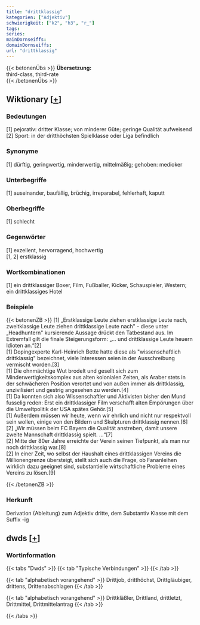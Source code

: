 ```yaml
---
title: "drittklassig"
kategorien: ["Adjektiv"]
schwierigkeit: ["k2", "h3", "r_"]
tags:
series:
mainDornseiffs:
domainDornseiffs:
url: "drittklassig"
---
```


{{< betonenÜbs >}}
**Übersetzung:**  
third-class, third-rate  
{{< /betonenÜbs >}}

## Wiktionary [[+](https://de.wiktionary.org/wiki/drittklassig)]

### Bedeutungen
[1] pejorativ: dritter Klasse; von minderer Güte; geringe Qualität aufweisend  
[2] Sport: in der dritthöchsten Spielklasse oder Liga befindlich  

### Synonyme
[1] dürftig, geringwertig, minderwertig, mittelmäßig; gehoben: medioker  

### Unterbegriffe
[1] auseinander, baufällig, brüchig, irreparabel, fehlerhaft, kaputt  

### Oberbegriffe
[1] schlecht  

### Gegenwörter
[1] exzellent, hervorragend, hochwertig  
[1, 2] erstklassig  

### Wortkombinationen
[1] ein drittklassiger Boxer, Film, Fußballer, Kicker, Schauspieler, Western; ein drittklassiges Hotel  

### Beispiele
{{< betonenZB >}}
[1] „Erstklassige Leute ziehen erstklassige Leute nach, zweitklassige Leute ziehen drittklassige Leute nach" - diese unter „Headhuntern" kursierende Aussage drückt den Tatbestand aus. Im Extremfall gilt die finale Steigerungsform: „… und drittklassige Leute heuern Idioten an.“[2]  
[1] Dopingexperte Karl-Heinrich Bette hatte diese als "wissenschaftlich drittklassig" bezeichnet, viele Interessen seien in der Ausschreibung vermischt worden.[3]  
[1] Die ohnmächtige Wut brodelt und gesellt sich zum Minderwertigkeitskomplex aus alten kolonialen Zeiten, als Araber stets in der schwächeren Position verortet und von außen immer als drittklassig, unzivilisiert und gestrig angesehen zu werden.[4]  
[1] Da konnten sich also Wissenschaftler und Aktivisten bisher den Mund fusselig reden: Erst ein drittklassiger Film verschafft alten Empörungen über die Umweltpolitik der USA spätes Gehör.[5]  
[1] Außerdem müssen wir heute, wenn wir ehrlich und nicht nur respektvoll sein wollen, einige von den Bildern und Skulpturen drittklassig nennen.[6]  
[2] „Wir müssen beim FC Bayern die Qualität anstreben, damit unsere zweite Mannschaft drittklassig spielt. …“[7]  
[2] Mitte der 80er Jahre erreichte der Verein seinen Tiefpunkt, als man nur noch drittklassig war.[8]  
[2] In einer Zeit, wo selbst der Haushalt eines drittklassigen Vereins die Millionengrenze übersteigt, stellt sich auch die Frage, ob Fananleihen wirklich dazu geeignet sind, substantielle wirtschaftliche Probleme eines Vereins zu lösen.[9]  

{{< /betonenZB >}}
### Herkunft
Derivation (Ableitung) zum Adjektiv dritte, dem Substantiv Klasse mit dem Suffix -ig  



## dwds [[+](https://www.dwds.de/wb/drittklassig)]

### Wortinformation
{{< tabs "Dwds" >}}
{{< tab "Typische Verbindungen" >}}
{{< /tab >}}

{{< tab "alphabetisch vorangehend" >}}
Drittjob, dritthöchst, Drittgläubiger, drittens, Drittenabschlagen
{{< /tab >}}

{{< tab "alphabetisch vorangehend" >}}
Drittkläßler, Drittland, drittletzt, Drittmittel, Drittmittelantrag
{{< /tab >}}

{{< /tabs >}}

